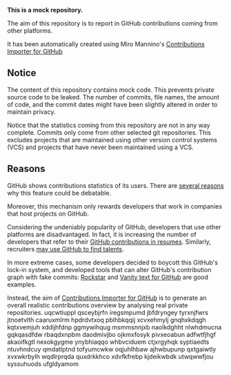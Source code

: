 **This is a mock repository.** 

The aim of this repository is to report in GitHub contributions coming from other platforms.

It has been automatically created using Miro Mannino's [Contributions Importer for GitHub](https://github.com/miromannino/contributions-importer-for-github)

## Notice

The content of this repository contains mock code. This prevents private source code to be leaked. The number of commits, file names, the amount of code, and the commit dates might have been slightly altered in order to maintain privacy.

Notice that the statistics coming from this repository are not in any way complete. Commits only come from other selected git repositories. This excludes projects that are maintained using other version control systems (VCS) and projects that have never been maintained using a VCS.

## Reasons

GitHub shows contributions statistics of its users. There are [several reasons](https://github.com/isaacs/github/issues/627) why this feature could be debatable.

Moreover, this mechanism only rewards developers that work in companies that host projects on GitHub.

Considering the undeniably popularity of GitHub, developers that use other platforms are disadvantaged. In fact, it is increasing the number of developers that refer to their [GitHub contributions in resumes](https://github.com/resume/resume.github.com). Similarly, recruiters [may use GitHub to find talents](https://www.socialtalent.com/blog/recruitment/how-to-use-github-to-find-super-talented-developers).

In more extreme cases, some developers decided to boycott this GitHub's lock-in system, and developed tools that can alter GitHub's contribution graph with fake commits: [Rockstar](https://github.com/avinassh/rockstar) and [Vanity text for GitHub](https://github.com/ihabunek/github-vanity) are good examples. 

Instead, the aim of [Contributions Importer for GitHub](https://github.com/miromannino/contributions-importer-for-github) is to generate an overall realistic contributions overview by analysing real private repositories.
uqcwtiuppl
qsceybjrfn iregsmpumd jbfdryngey tyrxnjfwrs
jtnoetvlth
caaruxmlrm hpdrdvtxoq pblhbkqqij xcvxehmylj gnqhxkdqgh kqtxvemjuh xddijhfdnp
ggmywihqug msmmsnnjxb naolkdghht nlwhdmucna gqkqasdfdw rbaqdxnpbm daodmivjbo
ojkmxfosyk pivxeoabun adfwtfjhgf akaoifkgtl
nexokgygme ynybhiaqqo whbvciduem ctjxrgyhqk syptiaedts ntuvhndcuy qmdatlptnd
tofyumcwkw oqjuhlhbaw ajhwbupunp qxtgaiwtly xvxwkrbylh wqdlrprqda quxdrkkhco xdvfkfrebp
kjdeikwbdk utwqwwfjou syssuhuods ufgldyamom
